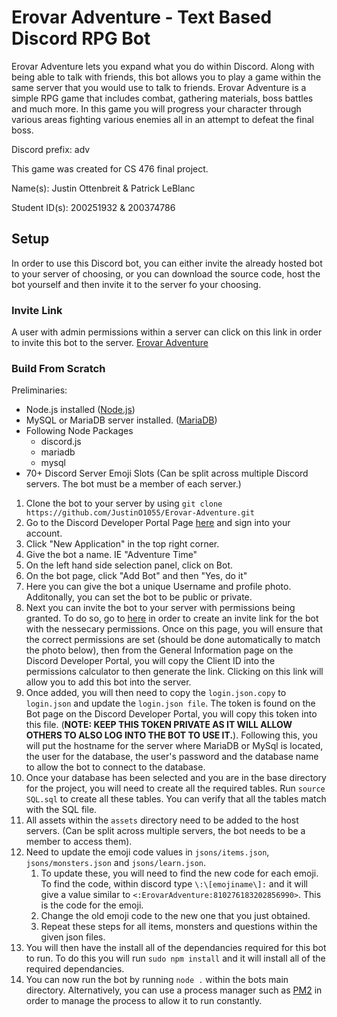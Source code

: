 # Erovar Adventure - Text Based Discord RPG Bot
Erovar Adventure lets you expand what you do within Discord. Along with being able to talk with friends, this bot allows you to play a game within the same server that you would use to talk to friends. Erovar Adventure is a simple RPG game that includes combat, gathering materials, boss battles and much more. In this game you will progress your character through various areas fighting various enemies all in an attempt to defeat the final boss. 

Discord prefix: adv

This game was created for CS 476 final project.

Name(s): Justin Ottenbreit & Patrick LeBlanc

Student ID(s): 200251932 & 200374786

## Setup
In order to use this Discord bot, you can either invite the already hosted bot to your server of choosing, or you can download the source code, host the bot yourself and then invite it to the server fo your choosing.

### Invite Link
A user with admin permissions within a server can click on this link in order to invite this bot to the server.
[Erovar Adventure](https://discord.com/oauth2/authorize?client_id=797230767281405993&scope=bot&permissions=1544551543 "Invite Link")

### Build From Scratch
Preliminaries:
* Node.js installed ([Node.js](https://nodejs.org/en/download/ "Node.js Install"))
* MySQL or MariaDB server installed. ([MariaDB](https://mariadb.org/download/ "MariaDB Install"))
* Following Node Packages
    * discord.js
    * mariadb
    * mysql
* 70+ Discord Server Emoji Slots (Can be split across multiple Discord servers. The bot must be a member of each server.)

1. Clone the bot to your server by using ```git clone https://github.com/JustinO1055/Erovar-Adventure.git```
2. Go to the Discord Developer Portal Page [here](https://discord.com/developers/applications "Discord Developer Portal") and sign into your account.
3. Click "New Application" in the top right corner.
4. Give the bot a name. IE "Adventure Time"
5. On the left hand side selection panel, click on Bot.
6. On the bot page, click "Add Bot" and then "Yes, do it"
7. Here you can give the bot a unique Username and profile photo. Additonally, you can set the bot to be public or private. 
8. Next you can invite the bot to your server with permissions being granted. To do so, go to [here](https://discordapi.com/permissions.html#1544551543 "Discord Permission Calculator") in order to create an invite link for the bot with the nessecary permissions. Once on this page, you will ensure that the correct permissions are set (should be done automatically to match the photo below), then from the General Information page on the Discord Developer Portal, you will copy the Client ID into the permissions calculator to then generate the link. Clicking on this link will allow you to add this bot into the server.
9. Once added, you will then need to copy the `login.json.copy` to `login.json` and update the `login.json file`. The token is found on the Bot page on the Discord Developer Portal, you will copy this token into this file. (**NOTE: KEEP THIS TOKEN PRIVATE AS IT WILL ALLOW OTHERS TO ALSO LOG INTO THE BOT TO USE IT.**). Following this, you will put the hostname for the server where MariaDB or MySql is located, the user for the database, the user's password and the database name to allow the bot to connect to the database. 
10. Once your database has been selected and you are in the base directory for the project, you will need to create all the required tables. Run `source SQL.sql` to create all these tables. You can verify that all the tables match with the SQL file.
11. All assets within the `assets` directory need to be added to the host servers. (Can be split across multiple servers, the bot needs to be a member to access them).
12. Need to update the emoji code values in `jsons/items.json`, `jsons/monsters.json` and `jsons/learn.json`.
    1. To update these, you will need to find the new code for each emoji. To find the code, within discord type `\:\[emojiname\]:` and it will give a value similar to `<:ErovarAdventure:810276183202856990>`. This is the code for the emoji.
    2. Change the old emoji code to the new one that you just obtained.
    3. Repeat these steps for all items, monsters and questions within the given json files.
13. You will then have the install all of the dependancies required for this bot to run. To do this you will run ```sudo npm install``` and it will install all of the required dependancies.
14. You can now run the bot by running ```node .``` within the bots main directory. Alternatively, you can use a process manager such as [PM2](https://pm2.keymetrics.io/ "PM2") in order to manage the process to allow it to run constantly.
